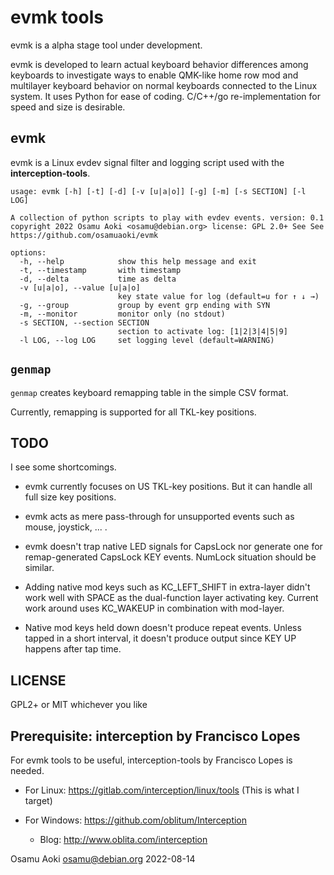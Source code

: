 # evmk tools

evmk is a alpha stage tool under development.

evmk is developed to learn actual keyboard behavior differences among keyboards
to investigate ways to enable QMK-like home row mod and multilayer keyboard
behavior on normal keyboards connected to the Linux system.  It uses Python for
ease of coding. C/C++/go re-implementation for speed and size is desirable.

## evmk

evmk is a Linux evdev signal filter and logging script used with the
**interception-tools**. 

```
usage: evmk [-h] [-t] [-d] [-v [u|a|o]] [-g] [-m] [-s SECTION] [-l LOG]

A collection of python scripts to play with evdev events. version: 0.1
copyright 2022 Osamu Aoki <osamu@debian.org> license: GPL 2.0+ See See
https://github.com/osamuaoki/evmk

options:
  -h, --help            show this help message and exit
  -t, --timestamp       with timestamp
  -d, --delta           time as delta
  -v [u|a|o], --value [u|a|o]
                        key state value for log (default=u for ↑ ↓ →)
  -g, --group           group by event grp ending with SYN
  -m, --monitor         monitor only (no stdout)
  -s SECTION, --section SECTION
                        section to activate log: [1|2|3|4|5|9]
  -l LOG, --log LOG     set logging level (default=WARNING)
```

## `genmap`

`genmap` creates keyboard remapping table in the simple CSV format.

Currently, remapping is supported for all TKL-key positions.

## TODO

I see some shortcomings.

* evmk currently focuses on US TKL-key positions.  But it can handle all full
  size key positions.

* evmk acts as mere pass-through for unsupported events such as mouse,
  joystick, ... .  

* evmk doesn't trap native LED signals for CapsLock nor generate one for
  remap-generated CapsLock KEY events.  NumLock situation should be similar.

* Adding native mod keys such as KC_LEFT_SHIFT in extra-layer didn't work well
  with SPACE as the dual-function layer activating key.  Current work around
  uses KC_WAKEUP in combination with mod-layer.

* Native mod keys held down doesn't produce repeat events.  Unless tapped in a
  short interval, it doesn't produce output since KEY UP happens after tap time. 

## LICENSE

GPL2+ or MIT whichever you like

## Prerequisite: interception by Francisco Lopes

For evmk tools to be useful, interception-tools by Francisco Lopes is needed.

* For Linux: https://gitlab.com/interception/linux/tools (This is what I target)

* For Windows: https://github.com/oblitum/Interception
  * Blog: http://www.oblita.com/interception

Osamu Aoki <osamu@debian.org> 2022-08-14
